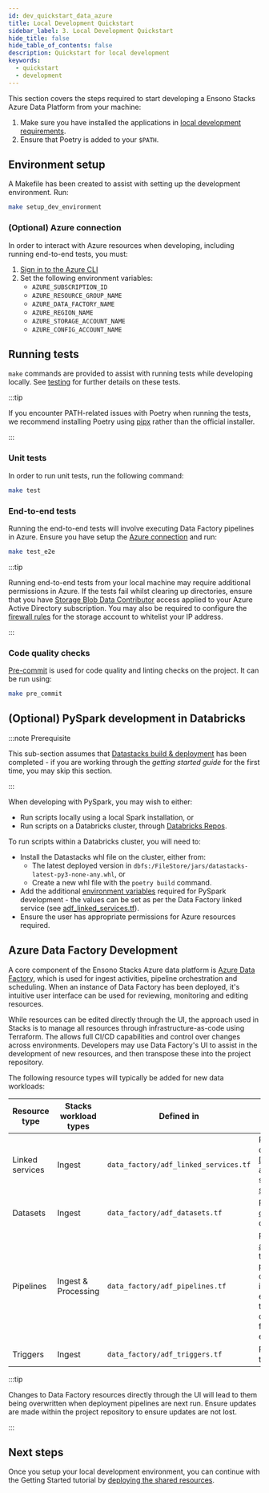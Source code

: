 ```yaml
---
id: dev_quickstart_data_azure
title: Local Development Quickstart
sidebar_label: 3. Local Development Quickstart
hide_title: false
hide_table_of_contents: false
description: Quickstart for local development
keywords:
  - quickstart
  - development
---
```


This section covers the steps required to start developing a Ensono Stacks Azure Data Platform from your machine:

1. Make sure you have installed the applications in [local development requirements](./requirements_data_azure.md#local-development).
2. Ensure that Poetry is added to your `$PATH`.

## Environment setup

A Makefile has been created to assist with setting up the development environment. Run:

```bash
make setup_dev_environment
```

### (Optional) Azure connection

In order to interact with Azure resources when developing, including running end-to-end tests, you must:

1. [Sign in to the Azure CLI](https://learn.microsoft.com/en-us/cli/azure/authenticate-azure-cli)
2. Set the following environment variables:
    - `AZURE_SUBSCRIPTION_ID`
    - `AZURE_RESOURCE_GROUP_NAME`
    - `AZURE_DATA_FACTORY_NAME`
    - `AZURE_REGION_NAME`
    - `AZURE_STORAGE_ACCOUNT_NAME`
    - `AZURE_CONFIG_ACCOUNT_NAME`

## Running tests

`make` commands are provided to assist with running tests while developing locally. See [testing](../data_engineering/testing_data_azure.md) for further details on these tests.

:::tip

If you encounter PATH-related issues with Poetry when running the tests, we recommend installing Poetry using
[pipx](https://python-poetry.org/docs/#installing-with-pipx) rather than the official installer.

:::

### Unit tests

In order to run unit tests, run the following command:

```bash
make test
```

### End-to-end tests

Running the end-to-end tests will involve executing Data Factory pipelines in Azure. Ensure you have setup the [Azure connection](#optional-azure-connection) and run:

```bash
make test_e2e
```

:::tip

Running end-to-end tests from your local machine may require additional permissions in Azure. If the tests fail whilst clearing up directories, ensure that you have [Storage Blob Data Contributor](https://learn.microsoft.com/en-us/azure/role-based-access-control/built-in-roles#storage-blob-data-contributor) access applied to your Azure Active Directory subscription. You may also be required to configure the [firewall rules](https://learn.microsoft.com/en-us/azure/storage/common/storage-network-security) for the storage account to whitelist your IP address.

:::

### Code quality checks

[Pre-commit](https://pre-commit.com/) is used for code quality and linting checks on the project. It can be run using:

```bash
make pre_commit
```

## (Optional) PySpark development in Databricks

:::note Prerequisite

This sub-section assumes that [Datastacks build & deployment](./datastacks_deployment_azure.md) has been completed - if you are working through the _getting started guide_ for the first time, you may skip this section.

:::

When developing with PySpark, you may wish to either:

- Run scripts locally using a local Spark installation, or
- Run scripts on a Databricks cluster, through [Databricks Repos](https://learn.microsoft.com/en-us/azure/databricks/repos/).

To run scripts within a Databricks cluster, you will need to:

- Install the Datastacks whl file on the cluster, either from:
    - The latest deployed version in `dbfs:/FileStore/jars/datastacks-latest-py3-none-any.whl`, or
    - Create a new whl file with the `poetry build` command.
- Add the additional [environment variables](../data_engineering/pyspark_utilities.md#prerequisites) required for PySpark development - the values can be set as per the Data Factory linked service (see [adf_linked_services.tf](https://github.com/Ensono/stacks-azure-data/blob/main/de_workloads/shared_resources/data_factory/adf_linked_services.tf)).
- Ensure the user has appropriate permissions for Azure resources required.

## Azure Data Factory Development

A core component of the Ensono Stacks Azure data platform is [Azure Data Factory](https://learn.microsoft.com/en-us/azure/data-factory/), which is used for ingest activities, pipeline orchestration and scheduling. When an instance of Data Factory has been deployed, it's intuitive user interface can be used for reviewing, monitoring and editing resources.

While resources can be edited directly through the UI, the approach used in Stacks is to manage all resources through infrastructure-as-code using Terraform. The allows full CI/CD capabilities and control over changes across environments. Developers may use Data Factory's UI to assist in the development of new resources, and then transpose these into the project repository.

The following resource types will typically be added for new data workloads:

| Resource type | Stacks workload types | Defined in | Notes |
| ----- | ----- | ----- | ----- |
| Linked services | Ingest | `data_factory/adf_linked_services.tf` | Refer to Microsoft documentation for up-to-date details on [connector types supported by Data Factory](https://learn.microsoft.com/en-us/azure/data-factory/connector-overview), and Terraform documentation for adding [custom linked services](https://registry.terraform.io/providers/hashicorp/azurerm/latest/docs/resources/data_factory_linked_custom_service). Core linked services are added during deployment of [shared resources](./shared_resources_deployment_azure.md). |
| Datasets | Ingest | `data_factory/adf_datasets.tf` | Refer to Terraform documentation for adding [custom datasets](https://registry.terraform.io/providers/hashicorp/azurerm/latest/docs/resources/data_factory_custom_dataset). Core datasets are added during deployment of [shared resources](./shared_resources_deployment_azure.md). |
| Pipelines | Ingest & Processing | `data_factory/adf_pipelines.tf` | Pipelines are deployed using the Terraform [azurerm_resource_group_template_deployment](https://registry.terraform.io/providers/hashicorp/azurerm/latest/docs/resources/resource_group_template_deployment) type. These refer to a JSON file containing the pipeline definition. The pipeline definition JSON can be obtained after creating pipelines interactively through the Data Factory UI. If editing a pipeline in the Data Factory UI, click the `{}` icon to view the underlying JSON - this can then be copied into the workload's JSON file in the project repo (under the `resources` element). |
| Triggers | Ingest | `data_factory/adf_triggers.tf` | Refer to Terraform documentation for adding triggers, e.g. [tumbling window triggers](https://registry.terraform.io/providers/hashicorp/azurerm/latest/docs/resources/data_factory_tumbling_window). |

:::tip

Changes to Data Factory resources directly through the UI will lead to them being overwritten when deployment pipelines are next run. Ensure updates are made within the project repository to ensure updates are not lost.

:::

## Next steps

Once you setup your local development environment, you can continue with the Getting Started tutorial by [deploying the shared resources](./shared_resources_deployment_azure.md).
